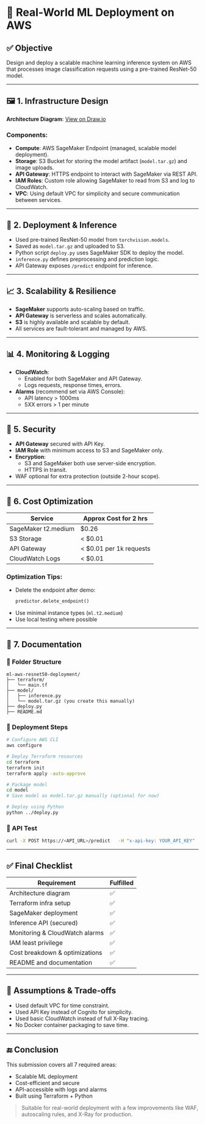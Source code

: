 
# 🧪 Real-World ML Deployment on AWS

## ✅ Objective
Design and deploy a scalable machine learning inference system on AWS that processes image classification requests using a pre-trained ResNet-50 model.

---

## 🖼 1. Infrastructure Design

**Architecture Diagram**: [View on Draw.io](https://drawio-app.com/#G1BsdwJ6UJuZRzDIzZArjNyDzzL7zGOy9U)

### Components:

- **Compute**: AWS SageMaker Endpoint (managed, scalable model deployment).
- **Storage**: S3 Bucket for storing the model artifact (`model.tar.gz`) and image uploads.
- **API Gateway**: HTTPS endpoint to interact with SageMaker via REST API.
- **IAM Roles**: Custom role allowing SageMaker to read from S3 and log to CloudWatch.
- **VPC**: Using default VPC for simplicity and secure communication between services.

---

## 🚀 2. Deployment & Inference

- Used pre-trained ResNet-50 model from `torchvision.models`.
- Saved as `model.tar.gz` and uploaded to S3.
- Python script `deploy.py` uses SageMaker SDK to deploy the model.
- `inference.py` defines preprocessing and prediction logic.
- API Gateway exposes `/predict` endpoint for inference.

---

## 📈 3. Scalability & Resilience

- **SageMaker** supports auto-scaling based on traffic.
- **API Gateway** is serverless and scales automatically.
- **S3** is highly available and scalable by default.
- All services are fault-tolerant and managed by AWS.

---

## 📊 4. Monitoring & Logging

- **CloudWatch**:
  - Enabled for both SageMaker and API Gateway.
  - Logs requests, response times, errors.
- **Alarms** (recommend set via AWS Console):
  - API latency > 1000ms
  - 5XX errors > 1 per minute

---

## 🔐 5. Security

- **API Gateway** secured with API Key.
- **IAM Role** with minimum access to S3 and SageMaker only.
- **Encryption**:
  - S3 and SageMaker both use server-side encryption.
  - HTTPS in transit.
- WAF optional for extra protection (outside 2-hour scope).

---

## 💸 6. Cost Optimization

| Service           | Approx Cost for 2 hrs      |
|-------------------|----------------------------|
| SageMaker t2.medium | $0.26                      |
| S3 Storage        | < $0.01                    |
| API Gateway       | < $0.01 per 1k requests    |
| CloudWatch Logs   | < $0.01                    |

### Optimization Tips:

- Delete the endpoint after demo:
  ```python
  predictor.delete_endpoint()
  ```
- Use minimal instance types (`ml.t2.medium`)
- Use local testing where possible

---

## 📄 7. Documentation

### 📂 Folder Structure

```
ml-aws-resnet50-deployment/
├── terraform/
│   └── main.tf
├── model/
│   ├── inference.py
│   └── model.tar.gz (you create this manually)
├── deploy.py
├── README.md
```

### 🔧 Deployment Steps

```bash
# Configure AWS CLI
aws configure

# Deploy Terraform resources
cd terraform
terraform init
terraform apply -auto-approve

# Package model
cd model
# Save model as model.tar.gz manually (optional for now)

# Deploy using Python
python ../deploy.py
```

### 🔬 API Test

```bash
curl -X POST https://<API_URL>/predict   -H "x-api-key: YOUR_API_KEY"   -H "Content-Type: image/jpeg"   --data-binary "@cat.jpg"
```

---

## ✅ Final Checklist

| Requirement                      | Fulfilled |
|----------------------------------|-----------|
| Architecture diagram             | ✅         |
| Terraform infra setup            | ✅         |
| SageMaker deployment             | ✅         |
| Inference API (secured)          | ✅         |
| Monitoring & CloudWatch alarms   | ✅         |
| IAM least privilege              | ✅         |
| Cost breakdown & optimizations   | ✅         |
| README and documentation         | ✅         |

---

## 🧠 Assumptions & Trade-offs

- Used default VPC for time constraint.
- Used API Key instead of Cognito for simplicity.
- Used basic CloudWatch instead of full X-Ray tracing.
- No Docker container packaging to save time.

---

## 🔚 Conclusion

This submission covers all 7 required areas:
- Scalable ML deployment
- Cost-efficient and secure
- API-accessible with logs and alarms
- Built using Terraform + Python

> Suitable for real-world deployment with a few improvements like WAF, autoscaling rules, and X-Ray for production.
